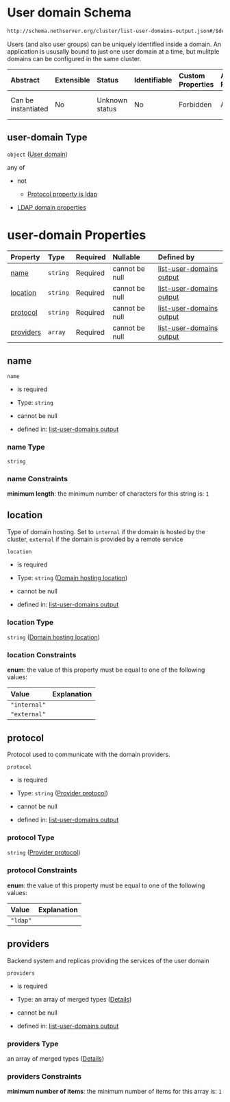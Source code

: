 # User domain Schema

```txt
http://schema.nethserver.org/cluster/list-user-domains-output.json#/$defs/user-domain
```

Users (and also user groups) can be uniquely identified inside a domain. An application is ususally bound to just one user domain at a time, but mulitple domains can be configured in the same cluster.

| Abstract            | Extensible | Status         | Identifiable | Custom Properties | Additional Properties | Access Restrictions | Defined In                                                                                      |
| :------------------ | :--------- | :------------- | :----------- | :---------------- | :-------------------- | :------------------ | :---------------------------------------------------------------------------------------------- |
| Can be instantiated | No         | Unknown status | No           | Forbidden         | Allowed               | none                | [list-user-domains-output.json\*](cluster/list-user-domains-output.json "open original schema") |

## user-domain Type

`object` ([User domain](list-user-domains-output-defs-user-domain.md))

any of

*   not

    *   [Protocol property is ldap](list-user-domains-output-defs-user-domain-anyof-0-protocol-property-is-ldap.md "check type definition")

*   [LDAP domain properties](list-user-domains-output-defs-ldap-domain-properties.md "check type definition")

# user-domain Properties

| Property                | Type     | Required | Nullable       | Defined by                                                                                                                                                                                                              |
| :---------------------- | :------- | :------- | :------------- | :---------------------------------------------------------------------------------------------------------------------------------------------------------------------------------------------------------------------- |
| [name](#name)           | `string` | Required | cannot be null | [list-user-domains output](list-user-domains-output-defs-user-domain-properties-name.md "http://schema.nethserver.org/cluster/list-user-domains-output.json#/$defs/user-domain/properties/name")                        |
| [location](#location)   | `string` | Required | cannot be null | [list-user-domains output](list-user-domains-output-defs-user-domain-properties-domain-hosting-location.md "http://schema.nethserver.org/cluster/list-user-domains-output.json#/$defs/user-domain/properties/location") |
| [protocol](#protocol)   | `string` | Required | cannot be null | [list-user-domains output](list-user-domains-output-defs-user-domain-properties-provider-protocol.md "http://schema.nethserver.org/cluster/list-user-domains-output.json#/$defs/user-domain/properties/protocol")       |
| [providers](#providers) | `array`  | Required | cannot be null | [list-user-domains output](list-user-domains-output-defs-user-domain-properties-account-providers.md "http://schema.nethserver.org/cluster/list-user-domains-output.json#/$defs/user-domain/properties/providers")      |

## name



`name`

*   is required

*   Type: `string`

*   cannot be null

*   defined in: [list-user-domains output](list-user-domains-output-defs-user-domain-properties-name.md "http://schema.nethserver.org/cluster/list-user-domains-output.json#/$defs/user-domain/properties/name")

### name Type

`string`

### name Constraints

**minimum length**: the minimum number of characters for this string is: `1`

## location

Type of domain hosting. Set to `internal` if the domain is hosted by the cluster, `external` if the domain is provided by a remote service

`location`

*   is required

*   Type: `string` ([Domain hosting location](list-user-domains-output-defs-user-domain-properties-domain-hosting-location.md))

*   cannot be null

*   defined in: [list-user-domains output](list-user-domains-output-defs-user-domain-properties-domain-hosting-location.md "http://schema.nethserver.org/cluster/list-user-domains-output.json#/$defs/user-domain/properties/location")

### location Type

`string` ([Domain hosting location](list-user-domains-output-defs-user-domain-properties-domain-hosting-location.md))

### location Constraints

**enum**: the value of this property must be equal to one of the following values:

| Value        | Explanation |
| :----------- | :---------- |
| `"internal"` |             |
| `"external"` |             |

## protocol

Protocol used to communicate with the domain providers.

`protocol`

*   is required

*   Type: `string` ([Provider protocol](list-user-domains-output-defs-user-domain-properties-provider-protocol.md))

*   cannot be null

*   defined in: [list-user-domains output](list-user-domains-output-defs-user-domain-properties-provider-protocol.md "http://schema.nethserver.org/cluster/list-user-domains-output.json#/$defs/user-domain/properties/protocol")

### protocol Type

`string` ([Provider protocol](list-user-domains-output-defs-user-domain-properties-provider-protocol.md))

### protocol Constraints

**enum**: the value of this property must be equal to one of the following values:

| Value    | Explanation |
| :------- | :---------- |
| `"ldap"` |             |

## providers

Backend system and replicas providing the services of the user domain

`providers`

*   is required

*   Type: an array of merged types ([Details](list-user-domains-output-defs-user-domain-properties-account-providers-items.md))

*   cannot be null

*   defined in: [list-user-domains output](list-user-domains-output-defs-user-domain-properties-account-providers.md "http://schema.nethserver.org/cluster/list-user-domains-output.json#/$defs/user-domain/properties/providers")

### providers Type

an array of merged types ([Details](list-user-domains-output-defs-user-domain-properties-account-providers-items.md))

### providers Constraints

**minimum number of items**: the minimum number of items for this array is: `1`
